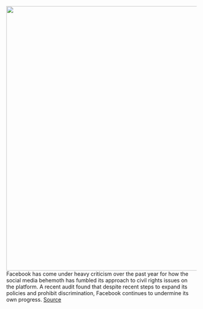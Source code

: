 <img src='https://cdn.vox-cdn.com/thumbor/rOBEkcsPqvPYPlcGpD4Ma3lsgWM=/0x0:3000x1962/1200x800/filters:focal(1260x741:1740x1221)/cdn.vox-cdn.com/uploads/chorus_image/image/67212218/512267506.jpg.0.jpg' width='700px' /><br/>
Facebook has come under heavy criticism over the past year for how the social media behemoth has fumbled its approach to civil rights issues on the platform. A recent audit found that despite recent steps to expand its policies and prohibit discrimination, Facebook continues to undermine its own progress.
<a href='https://www.theverge.com/2020/8/16/21371291/zuckerberg-chan-facebook-bias-go-read-this-washington-post'> Source <a/>